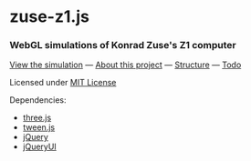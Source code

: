 zuse-z1.js
==========

### WebGL simulations of Konrad Zuse's Z1 computer ###

[View the simulation](http://daign.github.com/zuse-z1.js/src/) — [About this project](https://github.com/daign/zuse-z1.js/wiki/About) — [Structure](https://github.com/daign/zuse-z1.js/wiki/Structure) — [Todo](https://github.com/daign/zuse-z1.js/wiki/Todo)

Licensed under [MIT License](https://github.com/daign/zuse-z1.js/blob/master/LICENSE.txt)

Dependencies:
* [three.js](https://github.com/mrdoob/three.js)
* [tween.js](https://github.com/sole/tween.js)
* [jQuery](https://github.com/jquery/jquery)
* [jQueryUI](https://github.com/jquery/jquery-ui)

